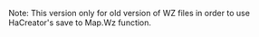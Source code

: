 
Note: This version only for old version of WZ files in order to use HaCreator's save to Map.Wz function.



